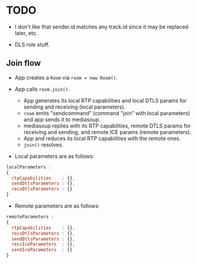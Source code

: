 # TODO

* I don't like that sender.id matches any track.id since it may be replaced later, etc.

* DLS role stuff.



## Join flow

* App creates a `Room` via `room = new Room()`.

* App calls `room.join()`.
  * App generates its local RTP capabilities and local DTLS params for sending and receiving (local parameters).
  * `room` emits "sendcommand" (command "join" with local parameters) and app sends it to mediasoup.
  * mediasoup replies with its RTP capabilities, remote DTLS params for receiving and sending, and remote ICE params (remote parameters).
  * App and reduces its local RTP capabilities with the remote ones.
  * `join()` resolves.

* Local parameters are as follows:

```js
localParameters :
{
  rtpCapabilities    : {},
  sendDtlsParameters : {},
  recvDtlsParameters : {}
}
```

* Remote parameters are as follows:

```js
remoteParameters :
{
  rtpCapabilities    : {},
  recvDtlsParameters : {},
  sendDtlsParameters : {},
  recvIceParameters  : {},
  sendIceParameters  : {}
}
```
